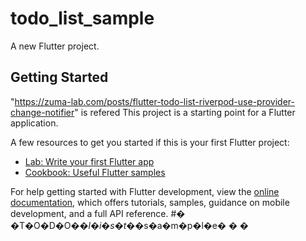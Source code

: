 # todo_list_sample

A new Flutter project.

## Getting Started

"https://zuma-lab.com/posts/flutter-todo-list-riverpod-use-provider-change-notifier"
is refered
This project is a starting point for a Flutter application.

A few resources to get you started if this is your first Flutter project:

- [Lab: Write your first Flutter app](https://docs.flutter.dev/get-started/codelab)
- [Cookbook: Useful Flutter samples](https://docs.flutter.dev/cookbook)

For help getting started with Flutter development, view the
[online documentation](https://docs.flutter.dev/), which offers tutorials,
samples, guidance on mobile development, and a full API reference.
#� �T�O�D�O�_�l�i�s�t�_�s�a�m�p�l�e�
�
�
